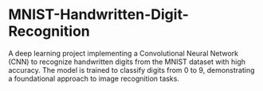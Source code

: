 # MNIST-Handwritten-Digit-Recognition
A deep learning project implementing a Convolutional Neural Network (CNN) to recognize handwritten digits from the MNIST dataset with high accuracy. The model is trained to classify digits from 0 to 9, demonstrating a foundational approach to image recognition tasks.
